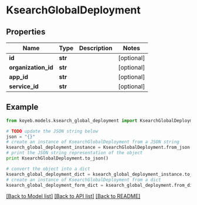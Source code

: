 # KsearchGlobalDeployment


## Properties
Name | Type | Description | Notes
------------ | ------------- | ------------- | -------------
**id** | **str** |  | [optional] 
**organization_id** | **str** |  | [optional] 
**app_id** | **str** |  | [optional] 
**service_id** | **str** |  | [optional] 

## Example

```python
from koyeb.models.ksearch_global_deployment import KsearchGlobalDeployment

# TODO update the JSON string below
json = "{}"
# create an instance of KsearchGlobalDeployment from a JSON string
ksearch_global_deployment_instance = KsearchGlobalDeployment.from_json(json)
# print the JSON string representation of the object
print KsearchGlobalDeployment.to_json()

# convert the object into a dict
ksearch_global_deployment_dict = ksearch_global_deployment_instance.to_dict()
# create an instance of KsearchGlobalDeployment from a dict
ksearch_global_deployment_form_dict = ksearch_global_deployment.from_dict(ksearch_global_deployment_dict)
```
[[Back to Model list]](../README.md#documentation-for-models) [[Back to API list]](../README.md#documentation-for-api-endpoints) [[Back to README]](../README.md)


